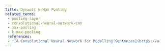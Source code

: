 ```yaml
---
title: Dynamic k-Max Pooling
related_terms:
 - pooling-layer
 - convolutional-neural-network-cnn
 - max-pooling
 - k-max-pooling
 references:
 - "[A Convolutional Neural Network for Modelling Sentences](https://arxiv.org/abs/1404.2188)"
---
```

